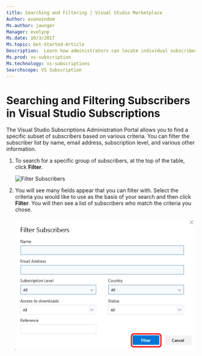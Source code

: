 ```yaml
---
title: Searching and Filtering | Visual Studio Marketplace
Author: evanwindom
Ms.author: jaunger
Manager: evelynp
Ms.date: 10/3/2017
Ms.topic: Get-Started-Article
Description:  Learn how administrators can locate individual subscribers or groups in the Administrator Portal. 
Ms.prod: vs-subscription
Ms.technology: vs-subscriptions
Searchscope: VS Subscription
---
```


# Searching and Filtering Subscribers in Visual Studio Subscriptions
The Visual Studio Subscriptions Administration Portal allows you to find a specific subset of subscribers based on various criteria. You can filter the subscriber list by name, email address, subscription level, and various other information. 

1.  To search for a specific group of subscribers, at the top of the table, click **Filter**.

    ![Filter Subscribers](_img\edit-license\filter-list.png)

2.	You will see many fields appear that you can filter with. Select the criteria you would like to 
use as the basis of your search and then click **Filter**. You will then see a list of subscribers who match the criteria you chose.

    ![Find Subscribers](_img\search-filter\search-filter-find.png)

